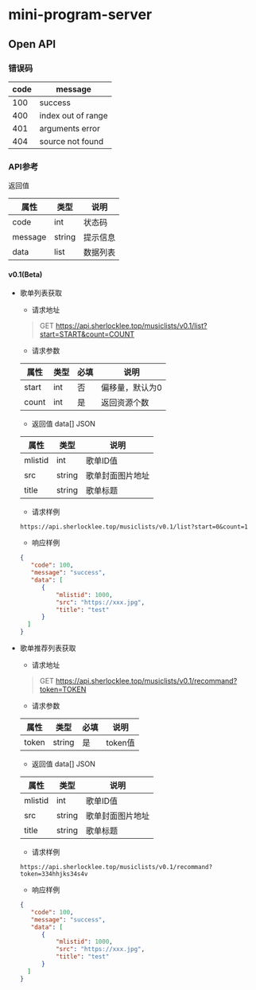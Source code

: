 # mini-program-server
## Open API
### 错误码
| code | message|
|------|--------|
| 100|   success|
| 400|   index out of range|
| 401| arguments error|
| 404| source not found|

### API参考

返回值

| 属性 | 类型 | 说明|
|------|----|-------|
|  code | int| 状态码|
| message| string | 提示信息|
| data| list | 数据列表|

#### v0.1(Beta)

* 歌单列表获取 
  * 请求地址
  
  > GET https://api.sherlocklee.top/musiclists/v0.1/list?start=START&count=COUNT
  * 请求参数
  
  | 属性 | 类型 |必填|说明|
  |-------|-----|----|---|
  | start | int | 否 | 偏移量，默认为0|
  | count | int | 是 | 返回资源个数 |
  
  * 返回值 data[] JSON
  
  | 属性 | 类型 |  说明|
  |------|-----|------|
  |mlistid| int | 歌单ID值|
  | src | string | 歌单封面图片地址|
  | title | string | 歌单标题|
  * 请求样例
  ```http
  https://api.sherlocklee.top/musiclists/v0.1/list?start=0&count=1
  
  ```
  * 响应样例 
  
  ```json
  {
     "code": 100,
     "message": "success",
     "data": [
        {
            "mlistid": 1000,
            "src": "https://xxx.jpg",
            "title": "test"
        }
    ]
  }
  ```
* 歌单推荐列表获取 
  * 请求地址
  
  > GET https://api.sherlocklee.top/musiclists/v0.1/recommand?token=TOKEN
  * 请求参数
  
  | 属性 | 类型 |必填|说明|
  |-------|-----|----|---|
  | token | string | 是 | token值 |
  
  * 返回值 data[] JSON
  
  | 属性 | 类型 |  说明|
  |------|-----|------|
  |mlistid| int | 歌单ID值|
  | src | string | 歌单封面图片地址|
  | title | string | 歌单标题|
  * 请求样例
  ```http
  https://api.sherlocklee.top/musiclists/v0.1/recommand?token=334hhjks34s4v
  
  ```
  * 响应样例 
  
  ```json
  {
     "code": 100,
     "message": "success",
     "data": [
        {
            "mlistid": 1000,
            "src": "https://xxx.jpg",
            "title": "test"
        }
    ]
  }
  ```  
